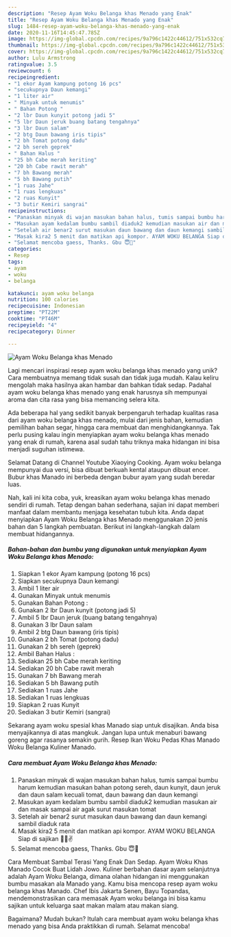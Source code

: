 ```yaml
---
description: "Resep Ayam Woku Belanga khas Menado yang Enak"
title: "Resep Ayam Woku Belanga khas Menado yang Enak"
slug: 1484-resep-ayam-woku-belanga-khas-menado-yang-enak
date: 2020-11-16T14:45:47.785Z
image: https://img-global.cpcdn.com/recipes/9a796c1422c44612/751x532cq70/ayam-woku-belanga-khas-menado-foto-resep-utama.jpg
thumbnail: https://img-global.cpcdn.com/recipes/9a796c1422c44612/751x532cq70/ayam-woku-belanga-khas-menado-foto-resep-utama.jpg
cover: https://img-global.cpcdn.com/recipes/9a796c1422c44612/751x532cq70/ayam-woku-belanga-khas-menado-foto-resep-utama.jpg
author: Lulu Armstrong
ratingvalue: 3.5
reviewcount: 6
recipeingredient:
- "1 ekor Ayam kampung potong 16 pcs"
- "secukupnya Daun kemangi"
- "1 liter air"
- " Minyak untuk menumis"
- " Bahan Potong "
- "2 lbr Daun kunyit potong jadi 5"
- "5 lbr Daun jeruk buang batang tengahnya"
- "3 lbr Daun salam"
- "2 btg Daun bawang iris tipis"
- "2 bh Tomat potong dadu"
- "2 bh sereh geprek"
- " Bahan Halus "
- "25 bh Cabe merah keriting"
- "20 bh Cabe rawit merah"
- "7 bh Bawang merah"
- "5 bh Bawang putih"
- "1 ruas Jahe"
- "1 ruas lengkuas"
- "2 ruas Kunyit"
- "3 butir Kemiri sangrai"
recipeinstructions:
- "Panaskan minyak di wajan masukan bahan halus, tumis sampai bumbu harum kemudian masukan bahan potong sereh, daun kunyit, daun jeruk dan daun salam kecuali tomat, daun bawang dan daun kemangi"
- "Masukan ayam kedalam bumbu sambil diaduk2 kemudian masukan air dan masak sampai air agak surut masukan tomat"
- "Setelah air benar2 surut masukan daun bawang dan daun kemangi sambil diaduk rata"
- "Masak kira2 5 menit dan matikan api kompor. AYAM WOKU BELANGA Siap di sajikan 🐓😊✌"
- "Selamat mencoba gaess, Thanks. Gbu 😇🙏"
categories:
- Resep
tags:
- ayam
- woku
- belanga

katakunci: ayam woku belanga 
nutrition: 100 calories
recipecuisine: Indonesian
preptime: "PT22M"
cooktime: "PT46M"
recipeyield: "4"
recipecategory: Dinner

---
```



![Ayam Woku Belanga khas Menado](https://img-global.cpcdn.com/recipes/9a796c1422c44612/751x532cq70/ayam-woku-belanga-khas-menado-foto-resep-utama.jpg)

Lagi mencari inspirasi resep ayam woku belanga khas menado yang unik? Cara membuatnya memang tidak susah dan tidak juga mudah. Kalau keliru mengolah maka hasilnya akan hambar dan bahkan tidak sedap. Padahal ayam woku belanga khas menado yang enak harusnya sih mempunyai aroma dan cita rasa yang bisa memancing selera kita.

Ada beberapa hal yang sedikit banyak berpengaruh terhadap kualitas rasa dari ayam woku belanga khas menado, mulai dari jenis bahan, kemudian pemilihan bahan segar, hingga cara membuat dan menghidangkannya. Tak perlu pusing kalau ingin menyiapkan ayam woku belanga khas menado yang enak di rumah, karena asal sudah tahu triknya maka hidangan ini bisa menjadi suguhan istimewa.

Selamat Datang di Channel Youtube Xiaoying Cooking. Ayam woku belanga mempunyai dua versi, bisa dibuat berkuah kental ataupun dibuat encer. Bubur khas Manado ini berbeda dengan bubur ayam yang sudah beredar luas.


Nah, kali ini kita coba, yuk, kreasikan ayam woku belanga khas menado sendiri di rumah. Tetap dengan bahan sederhana, sajian ini dapat memberi manfaat dalam membantu menjaga kesehatan tubuh kita. Anda dapat menyiapkan Ayam Woku Belanga khas Menado menggunakan 20 jenis bahan dan 5 langkah pembuatan. Berikut ini langkah-langkah dalam membuat hidangannya.

<!--inarticleads1-->

##### Bahan-bahan dan bumbu yang digunakan untuk menyiapkan Ayam Woku Belanga khas Menado:

1. Siapkan 1 ekor Ayam kampung (potong 16 pcs)
1. Siapkan secukupnya Daun kemangi
1. Ambil 1 liter air
1. Gunakan  Minyak untuk menumis
1. Gunakan  Bahan Potong :
1. Gunakan 2 lbr Daun kunyit (potong jadi 5)
1. Ambil 5 lbr Daun jeruk (buang batang tengahnya)
1. Gunakan 3 lbr Daun salam
1. Ambil 2 btg Daun bawang (iris tipis)
1. Gunakan 2 bh Tomat (potong dadu)
1. Gunakan 2 bh sereh (geprek)
1. Ambil  Bahan Halus :
1. Sediakan 25 bh Cabe merah keriting
1. Sediakan 20 bh Cabe rawit merah
1. Gunakan 7 bh Bawang merah
1. Sediakan 5 bh Bawang putih
1. Sediakan 1 ruas Jahe
1. Sediakan 1 ruas lengkuas
1. Siapkan 2 ruas Kunyit
1. Sediakan 3 butir Kemiri (sangrai)


Sekarang ayam woku spesial khas Manado siap untuk disajikan. Anda bisa menyajikannya di atas mangkuk. Jangan lupa untuk menaburi bawang goreng agar rasanya semakin gurih. Resep Ikan Woku Pedas Khas Manado Woku Belanga Kuliner Manado. 

<!--inarticleads2-->

##### Cara membuat Ayam Woku Belanga khas Menado:

1. Panaskan minyak di wajan masukan bahan halus, tumis sampai bumbu harum kemudian masukan bahan potong sereh, daun kunyit, daun jeruk dan daun salam kecuali tomat, daun bawang dan daun kemangi
1. Masukan ayam kedalam bumbu sambil diaduk2 kemudian masukan air dan masak sampai air agak surut masukan tomat
1. Setelah air benar2 surut masukan daun bawang dan daun kemangi sambil diaduk rata
1. Masak kira2 5 menit dan matikan api kompor. AYAM WOKU BELANGA Siap di sajikan 🐓😊✌
1. Selamat mencoba gaess, Thanks. Gbu 😇🙏


Cara Membuat Sambal Terasi Yang Enak Dan Sedap. Ayam Woku Khas Manado Cocok Buat Lidah Jowo. Kuliner berbahan dasar ayam selanjutnya adalah Ayam Woku Belanga, dimana olahan hidangan ini menggunakan bumbu masakan ala Manado yang. Kamu bisa mencopa resep ayam woku belanga khas Manado. Chef Ibis Jakarta Senen, Bayu Topandas, mendemonstrasikan cara memasak Ayam woku belanga ini bisa kamu sajikan untuk keluarga saat makan malam atau makan siang. 

Bagaimana? Mudah bukan? Itulah cara membuat ayam woku belanga khas menado yang bisa Anda praktikkan di rumah. Selamat mencoba!

